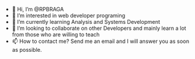 - 👋 Hi, I’m @RPBRAGA
- 👀 I’m interested in web developer programing
- 🌱 I’m currently learning Analysis and Systems Development
- 💞️ I’m looking to collaborate on other Developers and mainly learn a lot from those who are willing to teach
- 📫 How to contact me? Send me an email and I will answer you as soon as possible.

<!---
RPBRAGA/RPBRAGA is a ✨ special ✨ repository because its `README.md` (this file) appears on your GitHub profile.
You can click the Preview link to take a look at your changes.
--->
